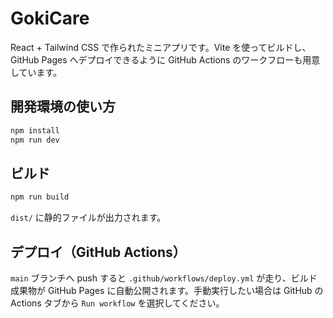 # GokiCare

React + Tailwind CSS で作られたミニアプリです。Vite を使ってビルドし、GitHub Pages へデプロイできるように GitHub Actions のワークフローも用意しています。

## 開発環境の使い方

```bash
npm install
npm run dev
```

## ビルド

```bash
npm run build
```

`dist/` に静的ファイルが出力されます。

## デプロイ（GitHub Actions）

`main` ブランチへ push すると `.github/workflows/deploy.yml` が走り、ビルド成果物が GitHub Pages に自動公開されます。手動実行したい場合は GitHub の Actions タブから `Run workflow` を選択してください。
